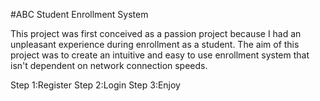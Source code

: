 #ABC Student Enrollment System

This project was first conceived as a passion project because I had an unpleasant experience during enrollment as a student.
The aim of this project was to create an intuitive and easy to use enrollment system that isn't dependent on network connection speeds.

Step 1:Register
Step 2:Login
Step 3:Enjoy
